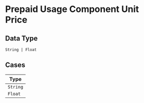 
# Prepaid Usage Component Unit Price

## Data Type

`String | Float`

## Cases

| Type |
|  --- |
| `String` |
| `Float` |

